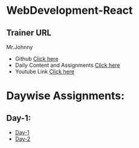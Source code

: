 # WebDevelopment-React

## Trainer URL
Mr.Johnny 
  - Github
            [Click here](https://github.com/Johnnytrainer)
  - Daily Content and Assignments
            [Click here](https://johnnytrainer.github.io/apskills/)
  - Youtube Link
            [Click here](https://www.youtube.com/channel/UCLzu8B0y7Tml4UDHKTLLVgw/playlists)
           
# Daywise Assignments:

## Day-1:
  - [Day-1](https://github.com/nrkravikumar/WebDevelopment-React/blob/main/Day-1/index.html)
  - [Day-2]()
